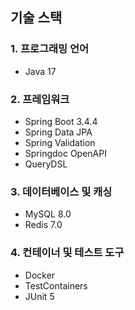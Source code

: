 ## 기술 스택
### 1. 프로그래밍 언어
- Java 17

### 2. 프레임워크
- Spring Boot 3.4.4
- Spring Data JPA
- Spring Validation
- Springdoc OpenAPI
- QueryDSL

### 3. 데이터베이스 및 캐싱
- MySQL 8.0
- Redis 7.0

### 4. 컨테이너 및 테스트 도구
- Docker
- TestContainers
- JUnit 5 